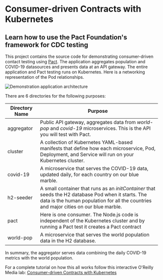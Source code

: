 # Consumer-driven Contracts with Kubernetes

## Learn how to use the Pact Foundation's framework for CDC testing

This project contains the source code for demonstrating consumer-driven contact testing using [Pact](https://docs.pact.io/). The application aggregates population and COVID-19 datasources and presents data at an API gateway. The entire application and Pact testing runs on Kubernetes. Here is a networking representation of the Pod relationships.

<img src="/docs/app-arch.png" alt="Demonstration application architecture"/>

There are 6 directories for the following purposes:

| Directory Name  | Purpose                                                |
|-----------------|--------------------------------------------------------|
| aggregator      | Public API gateway, aggregates data from _world-pop_ and _covid-19_ microservices. This is the API you will test with Pact. |
| cluster         | A collection of Kubernetes YAML-based manifests that define how each microservice, Pod, Deployment, and Service will run on your Kubernetes cluster. |
| covid-19        | A microservice that serves the COVID-19 data, updated daily, for each country on our blue marble. |
| h2-seeder       | A small container that runs as an _initContainer_ that seeds the H2 database Pod when it starts. The data is the human population for all the countries and major cities on our blue marble. |
| pact            | Here is one consumer. The Node.js code is independent of the Kubernetes cluster and by running a Pact test it creates a Pact contract |
| world-pop       | A microservice that serves the world population data in the H2 database. |

In summary, the aggregator serves data combining the daily COVID-19 metrics with the world population.

For a complete tutorial on how this all works follow this interactive O'Reilly Media lab: [Consumer-driven Contracts with Kubernetes](https://www.dijure.com/categories/testing/)
